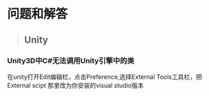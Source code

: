 # 问题和解答




>## Unity


### Unity3D中C#无法调用Unity引擎中的类

在unity打开Edit编辑栏，点击Preference,选择External Tools工具栏，把External scipt 那里改为你安装的visual studio版本
